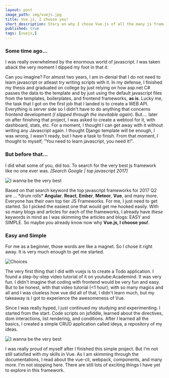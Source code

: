 ```yaml
---
layout: post
image_path: img/vuejs.jpg
title: Vue.js, I choose you!
short_description: Story on why I chose Vue.js of all the many js frameworks out there.
published: true
tags: [vuejs,]
---
```

### Some time ago...

I was really overwhelmed by the enormous world of javascript.
I was taken aback the very moment I dipped my foot in that _it_.


Can you imagine? For almost two years, I am in-denial that I do
not need to learn javascript or atleast try writing scripts with it.
In my defense, I finished my thesis and graduated on college by just
relying on how asp.net C# passes the data to the template and by just
using the default javascript files from the templates, boilerplates,
and frontend frameworks, **as is**. Lucky me, the task that I got
on the first job that I landed is to create a WEB API. Everything is
server side so I didn't have to do anything that concerns frontend
development (_I slipped through the inevitable again_). But....
later on after finishing that project, I was asked to create a webtool
for it, with dashboard, stats, etc. For a moment, I thought I can get
away with it without writing any Javascript again. I thought Django
template will be enough, I was wrong, I wasn't ready, but I have a task
to finish. From that moment, I thought to myself, "You need to learn
javascript, you need it!".

### But before that...

I did what some of you, did too. To search for the very best js framework
like no one ever was. _[Search Google | top javascript 2017]_

<div class="center">
<img src="{{ site.baseurl }}/img/iwannabe.jpg" style="height: auto; max-width: 70%;" alt="I wanna be the very best">
</div>

Based on that search keyword the top javascript frameworks for 2017 Q2 are ... \*drum rolls\*
**Angular**, **React**, **Ember**, **Meteor**, **Vue**, and many more. Everyone has their
own top tier JS Frameworks. For me, I just need to get started. So I picked the easiest
one that would get me hooked easily. With so many blogs and articles for each of the
frameworks, I already have _these_ keywords in mind as I was skimming the articles and blogs:
EASY and SIMPLE. So maybe you already know now why **Vue.js, I choose you!**.


### Easy and Simple
For me as a beginner, those words are like a magnet. So I chose it right away.
It is very much enough to get me started.

<div class="center">
<img src="{{ site.baseurl }}/img/choosejs.png" style="height: auto; max-width: 70%;" alt="Choices">
</div>

The very first thing that I did with vuejs is to create a Todo application. I found a step-by-step
video tutorial of it on youtube:Academind. It was very fun. I didn't imagine that coding with frontend would
be very fun and easy. But to be honest, with that video tutorial (<1 hour), with so many magics and all and
I was clueless how vue did all of that, I didn't learn much, but my takeaway is I got to experience the awesomeness of Vue.


Since I was really hyped, I just continued my studying and experimenting. I started from the start.
Code scripts on jsfiddle, learned about the directives, dom interactions, list rendering, and
conditions. After I learned all the basics, I created a simple CRUD application called ideya,
a repository of my ideas. 

<div class="center">
<img src="{{ site.baseurl }}/img/ideya.png" style="height: auto; max-width: 100%;" alt="I wanna be the very best">
</div>

I was really proud of myself after I finished this simple project. But I'm not still satisfied
with my skills in Vue. As I am skimming through the documentations, I read about the vue-cli,
webpack, components, and many more. I'm not stopping here. There are still lots of exciting
things I have yet to explore in this framework.
